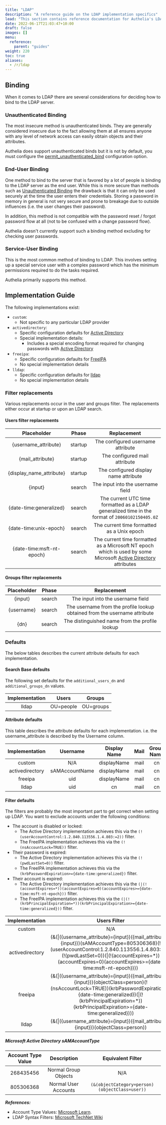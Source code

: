 ```yaml
---
title: "LDAP"
description: "A reference guide on the LDAP implementation specifics"
lead: "This section contains reference documentation for Authelia's LDAP implementation specifics."
date: 2022-06-17T21:03:47+10:00
draft: false
images: []
menu:
  reference:
    parent: "guides"
weight: 220
toc: true
aliases:
  - /r/ldap
---
```


## Binding

When it comes to LDAP there are several considerations for deciding how to bind to the LDAP server.

### Unauthenticated Binding

The most insecure method is unauthenticated binds. They are generally considered insecure due to the fact allowing them
at all ensures anyone with any level of network access can easily obtain objects and their attributes.

Authelia does support unauthenticated binds but it is not by default, you must configure the
[permit_unauthenticated_bind](../../configuration/first-factor/ldap.md#permit_unauthenticated_bind) configuration
option.

### End-User Binding

One method to bind to the server that is favored by a lot of people is binding to the LDAP server as the end user. While
this is more secure than methods such as [Unauthenticated Binding](#unauthenticated-binding) the drawback is that it can
only be used securely at the time the user enters their credentials. Storing a password in memory in general is not very
secure and prone to breakage due to outside influences (i.e. the user changes their password).

In addition, this method is not compatible with the password reset / forgot password flow at all (not to be confused
with a change password flow).

Authelia doesn't currently support such a binding method excluding for checking user passwords.

### Service-User Binding

This is the most common method of binding to LDAP. This involves setting up a special service user with a complex
password which has the minimum permissions required to do the tasks required.

Authelia primarily supports this method.

## Implementation Guide

The following implementations exist:

- `custom`:
  - Not specific to any particular LDAP provider
- `activedirectory`:
  - Specific configuration defaults for [Active Directory]
  - Special implementation details:
    - Includes a special encoding format required for changing passwords with [Active Directory]
- `freeipa`:
  - Specific configuration defaults for [FreeIPA]
  - No special implementation details
- `lldap`:
  - Specific configuration defaults for [lldap]
  - No special implementation details

[Active Directory]: https://learn.microsoft.com/en-us/windows-server/identity/ad-ds/active-directory-domain-services
[FreeIPA]: https://www.freeipa.org/
[lldap]: https://github.com/nitnelave/lldap

### Filter replacements

Various replacements occur in the user and groups filter. The replacements either occur at startup or upon an LDAP
search.

#### Users filter replacements

|        Placeholder        |  Phase  |                                                   Replacement                                                    |
|:-------------------------:|:-------:|:----------------------------------------------------------------------------------------------------------------:|
|   {username_attribute}    | startup |                                        The configured username attribute                                         |
|     {mail_attribute}      | startup |                                          The configured mail attribute                                           |
| {display_name_attribute}  | startup |                                      The configured display name attribute                                       |
|          {input}          | search  |                                        The input into the username field                                         |
|  {date-time:generalized}  | search  |          The current UTC time formatted as a LDAP generalized time in the format of `20060102150405.0Z`          |
|  {date-time:unix-epoch}   | search  |                                    The current time formatted as a Unix epoch                                    |
| {date-time:msft-nt-epoch} | search  | The current time formatted as a Microsoft NT epoch which is used by some Microsoft [Active Directory] attributes |

#### Groups filter replacements

| Placeholder | Phase  |                                Replacement                                |
|:-----------:|:------:|:-------------------------------------------------------------------------:|
|   {input}   | search |                     The input into the username field                     |
| {username}  | search | The username from the profile lookup obtained from the username attribute |
|    {dn}     | search |              The distinguished name from the profile lookup               |

### Defaults

The below tables describes the current attribute defaults for each implementation.

#### Search Base defaults

The following set defaults for the `additional_users_dn` and `additional_groups_dn` values.

| Implementation |   Users   |  Groups   |
|:--------------:|:---------:|:---------:|
|     lldap      | OU=people | OU=groups |

#### Attribute defaults

This table describes the attribute defaults for each implementation. i.e. the username_attribute is described by the
Username column.

| Implementation  |    Username    | Display Name | Mail | Group Name |
|:---------------:|:--------------:|:------------:|:----:|:----------:|
|     custom      |      N/A       | displayName  | mail |     cn     |
| activedirectory | sAMAccountName | displayName  | mail |     cn     |
|     freeipa     |      uid       | displayName  | mail |     cn     |
|      lldap      |      uid       |      cn      | mail |     cn     |

#### Filter defaults

The filters are probably the most important part to get correct when setting up LDAP. You want to exclude accounts under
the following conditions:

- The account is disabled or locked:
  - The Active Directory implementation achieves this via the `(!(userAccountControl:1.2.840.113556.1.4.803:=2))` filter.
  - The FreeIPA implementation achieves this via the `(!(nsAccountLock=TRUE))` filter.
- Their password is expired:
  - The Active Directory implementation achieves this via the `(!(pwdLastSet=0))` filter.
  - The FreeIPA implementation achieves this via the `(krbPasswordExpiration>={date-time:generalized})` filter.
- Their account is expired:
  - The Active Directory implementation achieves this via the `(|(!(accountExpires=*))(accountExpires=0)(accountExpires>={date-time:msft-nt-epoch}))` filter.
  - The FreeIPA implementation achieves this via the `(|(!(krbPrincipalExpiration=*))(krbPrincipalExpiration>={date-time:generalized}))` filter.

| Implementation  |                                                                                                                       Users Filter                                                                                                                        |               Groups Filter                |
|:---------------:|:---------------------------------------------------------------------------------------------------------------------------------------------------------------------------------------------------------------------------------------------------------:|:------------------------------------------:|
|     custom      |                                                                                                                            N/A                                                                                                                            |                    N/A                     |
| activedirectory | (&(&#124;({username_attribute}={input})({mail_attribute}={input}))(sAMAccountType=805306368)(!(userAccountControl:1.2.840.113556.1.4.803:=2))(!(pwdLastSet=0))(&#124;(!(accountExpires=*))(accountExpires=0)(accountExpires>={date-time:msft-nt-epoch}))) | (&(member={dn})(sAMAccountType=268435456)) |
|     freeipa     |   (&(&#124;({username_attribute}={input})({mail_attribute}={input}))(objectClass=person)(!(nsAccountLock=TRUE))(krbPasswordExpiration>={date-time:generalized})(&#124;(!(krbPrincipalExpiration=*))(krbPrincipalExpiration>={date-time:generalized})))    | (&(member={dn})(objectClass=groupOfNames)) |
|      lldap      |                                                                                  (&(&#124;({username_attribute}={input})({mail_attribute}={input}))(objectClass=person))                                                                                  | (&(member={dn})(objectClass=groupOfNames)) |


##### Microsoft Active Directory sAMAccountType

| Account Type Value |        Description         |               Equivalent Filter                |
|:------------------:|:--------------------------:|:----------------------------------------------:|
|     268435456      |    Normal Group Objects    |                      N/A                       |
|     805306368      |    Normal User Accounts    | `(&(objectCategory=person)(objectClass=user))` |

*__References:__*
- Account Type Values: [Microsoft Learn](https://learn.microsoft.com/en-us/openspecs/windows_protocols/ms-samr/e742be45-665d-4576-b872-0bc99d1e1fbe).
- LDAP Syntax Filters: [Microsoft TechNet Wiki](https://social.technet.microsoft.com/wiki/contents/articles/5392.active-directory-ldap-syntax-filters.aspx)
